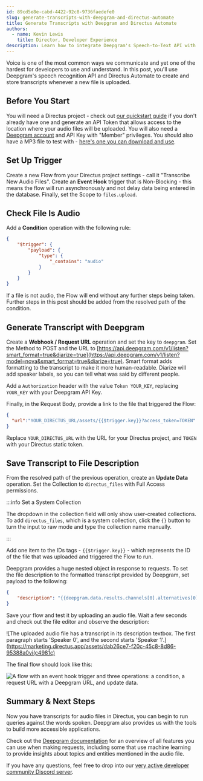 ```yaml
---
id: 89cd5e8e-cabd-4422-92c8-9736faedefe0
slug: generate-transcripts-with-deepgram-and-directus-automate
title: Generate Transcripts with Deepgram and Directus Automate
authors:
  - name: Kevin Lewis
    title: Director, Developer Experience
description: Learn how to integrate Deepgram's Speech-to-Text API with Directus Automate.
---
```

Voice is one of the most common ways we communicate and yet one of the hardest for developers to use and understand. In this post, you'll use Deepgram's speech recognition API and Directus Automate to create and store transcripts whenever a new file is uploaded.

## Before You Start

You will need a Directus project - check out [our quickstart guide](/getting-started) if you don't already have one and generate an API Token that allows access to the location where your audio files will be uploaded. You will also need a [Deepgram account](https://console.deepgram.com/) and API Key with "Member" privileges. You should also have a MP3 file to test with - [here's one you can download and use](/img/aaedf2bb-bb9a-41b8-9b47-f68f4293e813.mp3).

## Set Up Trigger

Create a new Flow from your Directus project settings - call it "Transcribe New Audio Files". Create an **Event Hook** trigger that is Non-Blocking - this means the flow will run asynchronously and not delay data being entered in the database. Finally, set the Scope to `files.upload`.

## Check File Is Audio

Add a **Condition** operation with the following rule:

```json
{
    "$trigger": {
        "payload": {
            "type": {
                "_contains": "audio"
            }
        }
    }
}
```

If a file is not audio, the Flow will end without any further steps being taken. Further steps in this post should be added from the resolved path of the condition.

## Generate Transcript with Deepgram

Create a **Webhook / Request URL** operation and set the key to `deepgram`. Set the Method to POST and the URL to [https://api.deepgram.com/v1/listen?smart_format=true&diarize=true](https://api.deepgram.com/v1/listen?model=nova&smart_format=true&diarize=true). Smart format adds formatting to the transcript to make it more human-readable. Diarize will add speaker labels, so you can tell what was said by different people.

Add a `Authorization` header with the value `Token YOUR_KEY`, replacing `YOUR_KEY` with your Deepgram API Key.

Finally, in the Request Body, provide a link to the file that triggered the Flow:

```json
{
  "url":"YOUR_DIRECTUS_URL/assets/{{$trigger.key}}?access_token=TOKEN"
}
```

Replace `YOUR_DIRECTUS_URL` with the URL for your Directus project, and `TOKEN` with your Directus static token.

## Save Transcript to File Description

From the resolved path of the previous operation, create an **Update Data** operation. Set the Collection to `directus_files` with Full Access permissions.

:::info Set a System Collection

The dropdown in the collection field will only show user-created collections. To add `directus_files`, which is a system collection, click the `{}` button to turn the input to raw mode and type the collection name manually.

:::

Add one item to the IDs tags - `{{$trigger.key}}` - which represents the ID of the file that was uploaded and triggered the Flow to run.

Deepgram provides a huge nested object in response to requests. To set the file description to the formatted transcript provided by Deepgram, set payload to the following:

```json
{
    "description": "{{deepgram.data.results.channels[0].alternatives[0].paragraphs.transcript}}"
}
```

Save your flow and test it by uploading an audio file. Wait a few seconds and check out the file editor and observe the description:

![The uploaded audio file has a transcript in its description textbox. The first paragraph starts 'Speaker 0', and the second starts 'Speaker 1'.](https://marketing.directus.app/assets/dab26ce7-f20c-45c8-8d86-95388a0vi(c4981c)

The final flow should look like this:

![A flow with an event hook trigger and three operations: a condition, a request URL with a Deepgram URL, and update data.](/img/33853971-09b7-45b3-a59a-638151c65dba.webp)

## Summary & Next Steps

Now you have transcripts for audio files in Directus, you can begin to run queries against the words spoken. Deepgram also provides us with the tools to build more accessible applications.

Check out the [Deepgram documentation](https://developers.deepgram.com/docs) for an overview of all features you can use when making requests, including some that use machine learning to provide insights about topics and entities mentioned in the audio file.

If you have any questions, feel free to drop into our [very active developer community Discord server](https://directus.chat).
